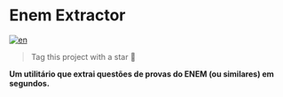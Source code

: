 # Enem Extractor 

[![en](https://img.shields.io/badge/lang-en-red.svg)](https://github.com/luiisp/enem-extractor/blob/main/readme.en.md)
> Tag this project with a star 🌟


**Um utilitário que extrai questões de provas do ENEM (ou similares) em segundos.**

